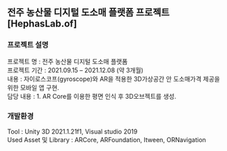 ## 전주 농산물 디지털 도소매 플랫폼 프로젝트 [HephasLab.of]

### 프로젝트 설명   
프로젝트 명 : 전주 농산물 디지털 도소매 플랫폼   
프로젝트 기간 : 2021.09.15 – 2021.12.08 (약 3개월)   
내용 : 자이로스코프(gyroscope)와 AR을 적용한 3D가상공간 안 도소매가격 제공을 위한 모바일 앱 구현.   
담당 내용 :   1. AR Core를 이용한 평면 인식 후 3D오브젝트를 생성.   

### 개발환경   
Tool :  Unity 3D 2021.1.21f1, Visual studio 2019   
Used Asset 및 Library : ARCore, ARFoundation, Itween, ORNavigation   
